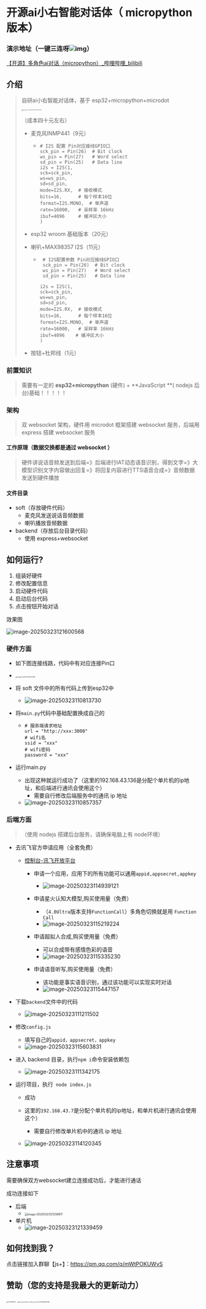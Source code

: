 # 开源ai小右智能对话体（ micropython 版本）

### 演示地址（一键三连呀![img](readme.assets/17BD63B4.png)）

[【开源】多角色ai对话（micropython）_哔哩哔哩_bilibili](https://www.bilibili.com/video/BV1puXxY7EEz/)

## 介绍

> 自研ai小右智能对话体，基于 esp32+micropython+microdot
>
> <img src="readme.assets/image-20250323103457856.png" alt="image-20250323103457856" style="zoom: 25%;" />
>
> （成本四十元左右）
>
> - 麦克风INMP441（9元）
>
>   - ```
>     # I2S 配置 Pin对应接线GPIO口
>     sck_pin = Pin(26)  # Bit clock
>     ws_pin = Pin(27)   # Word select
>     sd_pin = Pin(25)   # Data line
>     i2s = I2S(1, 
>     sck=sck_pin, 
>     ws=ws_pin, 
>     sd=sd_pin, 
>     mode=I2S.RX,  # 接收模式
>     bits=16,      # 每个样本16位
>     format=I2S.MONO,  # 单声道
>     rate=16000,   # 采样率 16kHz
>     ibuf=4096     # 缓冲区大小
>     )
>     ```
>
> - esp32 wroom 基础版本（20元）
>
> - 喇叭+MAX98357 I2S（11元）
>
>   - ```
>      # I2S配置参数 Pin对应接线GPIO口
>      sck_pin = Pin(26)  # Bit clock
>      ws_pin = Pin(27)   # Word select
>      sd_pin = Pin(25)   # Data line
>       
>     i2s = I2S(1, 
>     sck=sck_pin, 
>     ws=ws_pin, 
>     sd=sd_pin, 
>     mode=I2S.RX,  # 接收模式
>     bits=16,      # 每个样本16位
>     format=I2S.MONO,  # 单声道
>     rate=16000,   # 采样率 16kHz
>     ibuf=4096    # 缓冲区大小
>     )
>     ```
>
>     
>
> - 按钮+杜邦线（1元）
>
> 


### 前置知识

> 需要有一定的 **esp32+micropython** (硬件) + **JavaScript **( nodejs 后台)基础！！！！！

### 架构

> 双 websocket 架构，硬件用 microdot 框架搭建 websocket 服务，后端用 express 搭建 websocket 服务

#### 工作原理（数据交换都是通过 websocket ）

> 硬件讲说话音频发送到后端=》后端进行IAT动态语音识别，得到文字=》大模型识别文字内容做出回复=》将回复内容进行TTS语音合成=》音频数据发送到硬件播放

#### 文件目录

- soft（存放硬件代码）
  - 麦克风发送说话音频数据
  - 喇叭播放音频数据
- backend（存放后台目录代码）
  - 使用 express+websocket

## 如何运行?

1. 组装好硬件
2. 修改配置信息
3. 启动硬件代码
4. 启动后台代码
5. 点击按钮开始对话

效果图

![image-20250323121600568](readme.assets/image-20250323121600568.png)



### 硬件方面

- 如下图连接线路，代码中有对应连接Pin口
  
- <img src="readme.assets/image-20250323103457856.png" alt="image-20250323103457856" style="zoom: 25%;" />
  
- 将 soft 文件中的所有代码上传到esp32中

  - ![image-20250323110813730](readme.assets/image-20250323110813730.png)

- 将`main.py`代码中基础配置换成自己的

  - ```
    # 服务端请求地址
    url = "http://xxx:3000"
    # wifi名
    ssid = "xxx"
    # wifi密码
    password = "xxx"
    ```

- 运行main.py

  - 出现这种就运行成功了（这里的192.168.43.136是分配个单片机的ip地址，和后端进行通讯会使用这个）
    - 需要自行修改后端服务中的通讯 ip 地址
  - ![image-20250323110857357](readme.assets/image-20250323110857357.png)



### 后端方面

> （使用 nodejs 搭建后台服务，请确保电脑上有 node环境）

- 去讯飞官方申请应用（全套免费）

  - [控制台-讯飞开放平台](https://console.xfyun.cn/app/myapp)

    - 申请一个应用，应用下的所有功能可以通用`appid,appsecret,appkey`

      - ![image-20250323114939121](readme.assets/image-20250323114939121.png)

    - 申请星火认知大模型,购买使用量（免费）

      - （`4.0Ultra`版本支持`FunctionCall`）多角色切换就是用 `Function Call`
      - ![image-20250323115219224](readme.assets/image-20250323115219224.png)

    - 申请超拟人合成,购买使用量（免费）

      - 可以合成带有感情色彩的语音
      - ![image-20250323115335230](readme.assets/image-20250323115335230.png)

    - 申请语音听写,购买使用量（免费）

      - 该功能是事实语音识别，通过该功能可以实现实时对话
      - ![image-20250323115447157](readme.assets/image-20250323115447157.png)

      

- 下载`backend`文件中的代码

  - ![image-20250323111211502](readme.assets/image-20250323111211502.png)

- 修改`config.js`

  - 填写自己的`appid，appsecret，appkey`
  - ![image-20250323115603831](readme.assets/image-20250323115603831.png)

- 进入 backend 目录，执行`npm i`命令安装依赖包

  - ![image-20250323111342175](readme.assets/image-20250323111342175.png)

- 运行项目，执行` node index.js`

  - 成功

  - 这里的`192.168.43.7`是分配个单片机的ip地址，和单片机进行通讯会使用这个）

    - 需要自行修改单片机中的通讯 ip 地址

  - ![image-20250323114120345](readme.assets/image-20250323114120345.png)

    

## 注意事项

需要确保双方websocket建立连接成功后，才能进行通话

成功连接如下

- 后端
  - <img src="readme.assets/image-20250323121259817.png" alt="image-20250323121259817" style="zoom: 50%;" />
- 单片机
  - ![image-20250323121339459](readme.assets/image-20250323121339459.png)

## 如何找到我？

点击链接加入群聊【js+】：https://qm.qq.com/q/mWtPOKUWvS

## 赞助（您的支持是我最大的更新动力）

<img src="readme.assets/1732632622-1742702976749.jpg" alt="1732632622" style="zoom: 25%;" />



<img src="readme.assets/mm_facetoface_collect_qrcode_1732632562648.png" alt="mm_facetoface_collect_qrcode_1732632562648" style="zoom:25%;" />
